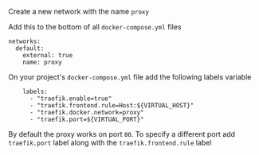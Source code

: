 Create a new network with the name `proxy`

Add this to the bottom of all `docker-compose.yml` files

```
networks:
  default:
    external: true
    name: proxy
```

On your project's `docker-compose.yml` file add the following labels variable
```
    labels:
      - "traefik.enable=true"
      - "traefik.frontend.rule=Host:${VIRTUAL_HOST}"
      - "traefik.docker.network=proxy"
      - "traefik.port=${VIRTUAL_PORT}"
```

By default the proxy works on port `80`. To specify a different port add `traefik.port` label along with the `traefik.frontend.rule` label
